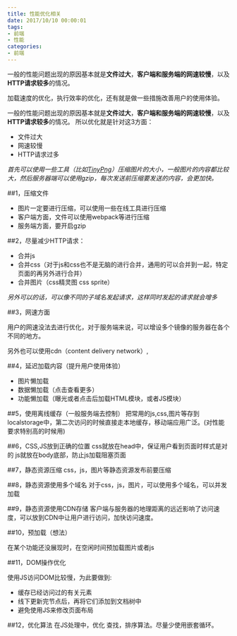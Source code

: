 ```yaml
---
title: 性能优化相关
date: 2017/10/10 00:00:01
tags: 
- 前端
- 性能
categories: 
- 前端
---
```

一般的性能问题出现的原因基本就是**文件过大**，**客户端和服务端的网速较慢**，以及**HTTP请求较多**的情况。
<!--more-->

加载速度的优化，执行效率的优化，还有就是做一些措施改善用户的使用体验。

一般的性能问题出现的原因基本就是**文件过大**，**客户端和服务端的网速较慢**，以及**HTTP请求较多**的情况。
所以优化就是针对这3方面：
- 文件过大
- 网速较慢
- HTTP请求过多

*首先可以使用一些工具（比如[TinyPng](https://tinypng.com/)）压缩图片的大小，一般图片的内容都比较大，然后服务器端可以使用gzip，每次发送前压缩要发送的内容，会更加快。*

##1，压缩文件
- 图片一定要进行压缩，可以使用一些在线工具进行压缩
- 客户端方面，文件可以使用webpack等进行压缩
- 服务端方面，要开启gzip

##2，尽量减少HTTP请求：
- 合并js
- 合并css（对于js和css也不是无脑的进行合并，通用的可以合并到一起，特定页面的再另外进行合并）
- 合并图片（css精灵图  css sprite）

*另外可以的话，可以像不同的子域名发起请求，这样同时发起的请求就会增多*

##3，网速方面

用户的网速没法去进行优化，对于服务端来说，可以增设多个镜像的服务器在各个不同的地方。

另外也可以使用cdn（content delivery network）,

##4，延迟加载内容（提升用户使用体验）
- 图片懒加载
- 数据懒加载（点击查看更多）
- 功能懒加载（曝光或者点击后加载HTML模块，或者JS模块）

##5，使用离线缓存（一般服务端去控制）
把常用的js,css,图片等存到localstorage中，第二次访问的时候直接走本地缓存，移动端应用广泛。(对性能要求特别高的时候用)

##6，CSS,JS放到正确的位置
css就放在head中，保证用户看到页面时样式是对的
js就放在body底部，防止js加载阻塞页面

##7，静态资源压缩
css，js，图片等静态资源发布前要压缩

##8，静态资源使用多个域名
对于css，js，图片，可以使用多个域名，可以并发加载

##9，静态资源使用CDN存储
客户端与服务器的地理距离的远近影响了访问速度，可以放到CDN中让用户进行访问，加快访问速度。

##10，预加载（想法）

在某个功能还没展现时，在空闲时间预加载图片或者js

##11，DOM操作优化

使用JS访问DOM比较慢，为此要做到:
- 缓存已经访问过的有关元素
- 线下更新完节点后，再将它们添加到文档树中
- 避免使用JS来修改页面布局

##12，优化算法
在JS处理中，优化 查找，排序算法。尽量少使用嵌套循环。
